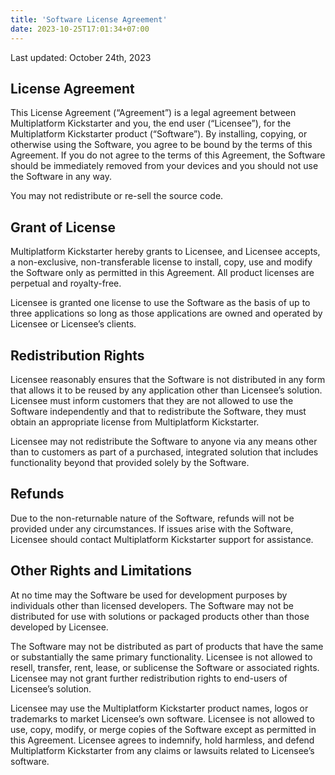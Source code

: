 ```yaml
---
title: 'Software License Agreement'
date: 2023-10-25T17:01:34+07:00
---
```


Last updated: October 24th, 2023

## License Agreement
This License Agreement (“Agreement”) is a legal agreement between Multiplatform Kickstarter and you, the end user (“Licensee”), for the Multiplatform Kickstarter product (“Software”). By installing, copying, or otherwise using the Software, you agree to be bound by the terms of this Agreement. If you do not agree to the terms of this Agreement, the Software should be immediately removed from your devices and you should not use the Software in any way.

You may not redistribute or re-sell the source code.

## Grant of License
Multiplatform Kickstarter hereby grants to Licensee, and Licensee accepts, a non-exclusive, non-transferable license to install, copy, use and modify the Software only as permitted in this Agreement. All product licenses are perpetual and royalty-free.

Licensee is granted one license to use the Software as the basis of up to three applications so long as those applications are owned and operated by Licensee or Licensee’s clients.

## Redistribution Rights
Licensee reasonably ensures that the Software is not distributed in any form that allows it to be reused by any application other than Licensee’s solution. Licensee must inform customers that they are not allowed to use the Software independently and that to redistribute the Software, they must obtain an appropriate license from Multiplatform Kickstarter.

Licensee may not redistribute the Software to anyone via any means other than to customers as part of a purchased, integrated solution that includes functionality beyond that provided solely by the Software.

## Refunds
Due to the non-returnable nature of the Software, refunds will not be provided under any circumstances. If issues arise with the Software, Licensee should contact Multiplatform Kickstarter support for assistance.

## Other Rights and Limitations
At no time may the Software be used for development purposes by individuals other than licensed developers. The Software may not be distributed for use with solutions or packaged products other than those developed by Licensee.

The Software may not be distributed as part of products that have the same or substantially the same primary functionality. Licensee is not allowed to resell, transfer, rent, lease, or sublicense the Software or associated rights. Licensee may not grant further redistribution rights to end-users of Licensee’s solution.

Licensee may use the Multiplatform Kickstarter product names, logos or trademarks to market Licensee’s own software. Licensee is not allowed to use, copy, modify, or merge copies of the Software except as permitted in this Agreement. Licensee agrees to indemnify, hold harmless, and defend Multiplatform Kickstarter from any claims or lawsuits related to Licensee’s software.
